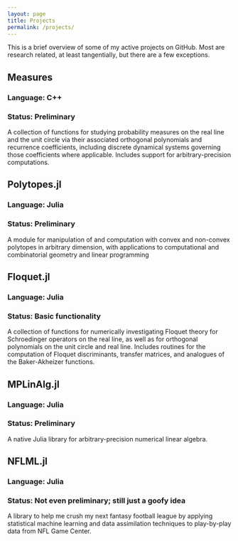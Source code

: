 ```yaml
---
layout: page
title: Projects
permalink: /projects/
---
```


This is a brief overview of some of my active projects on GitHub. Most are research related, at least tangentially, but there are a few exceptions.

## Measures

### Language: C++
### Status: Preliminary

A collection of functions for studying probability measures on the real line and the unit circle via their associated orthogonal polynomials and recurrence coefficients, including discrete dynamical systems governing those coefficients where applicable. Includes support for arbitrary-precision computations.

## Polytopes.jl

### Language: Julia
### Status: Preliminary

A module for manipulation of and computation with convex and non-convex polytopes in arbitrary dimension, with applications to computational and combinatorial geometry and linear programming

## Floquet.jl

### Language: Julia
### Status: Basic functionality

A collection of functions for numerically investigating Floquet theory for Schroedinger operators on the real line, as well as for orthogonal polynomials on the unit circle and real line. Includes routines for the computation of Floquet discriminants, transfer matrices, and analogues of the Baker-Akheizer functions.

## MPLinAlg.jl

### Language: Julia
### Status: Preliminary

A native Julia library for arbitrary-precision numerical linear algebra.

## NFLML.jl

### Language: Julia
### Status: Not even preliminary; still just a goofy idea

A library to help me crush my next fantasy football league by applying statistical machine learning and data assimilation techniques to play-by-play data from NFL Game Center.

